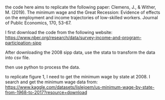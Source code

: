 the code here aims to replicate the following paper: Clemens, J., & Wither, M. (2019). The minimum wage and the Great Recession: Evidence of effects on the employment and income trajectories of low-skilled workers. Journal of Public Economics, 170, 53-67.

I first download the code from the following website: https://www.nber.org/research/data/survey-income-and-program-participation-sipp

After downloading the 2008 sipp data, use the stata to transform the data into csv file. 

then use python to process the data.

to replicate figure 1, I need to get the minimum wage by state at 2008. I search and get the minimum wage data from: https://www.kaggle.com/datasets/lislejoem/us-minimum-wage-by-state-from-1968-to-2017?resource=download


